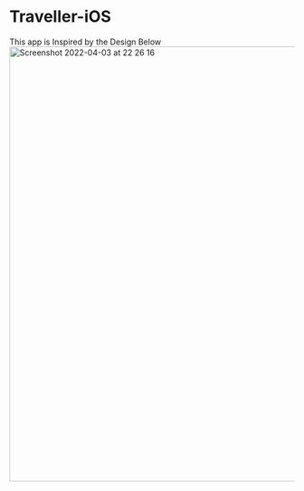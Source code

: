 # Traveller-iOS

This app is Inspired by the Design Below
<img width="768" alt="Screenshot 2022-04-03 at 22 26 16" src="https://user-images.githubusercontent.com/39338964/161449310-af5c59c5-d4fd-473d-991f-53c8bafb1457.png">
